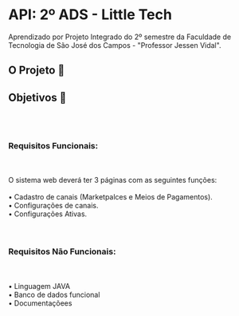 # API: 2º ADS - Little Tech

Aprendizado por Projeto Integrado do 2º semestre da Faculdade de Tecnologia de São José dos Campos - "Professor Jessen Vidal".
<h2> O Projeto 💼 </h2>



<h2>Objetivos 📌</h2>
<br>
<br>
<h3> Requisitos Funcionais: </h3>
<br>
<br>
O sistema web deverá ter 3 páginas com as seguintes funções:
<br>
<br>
 • Cadastro de canais (Marketpalces e Meios de Pagamentos). <br>
 • Configurações de canais. <br>
 • Configurações Ativas. <br>
<br>
<br>
<h3> Requisitos Não Funcionais: </h3> 
<br>
<br>
 • Linguagem JAVA<br>
 • Banco de dados funcional<br>
 • Documentaçõees<br>

<br>

